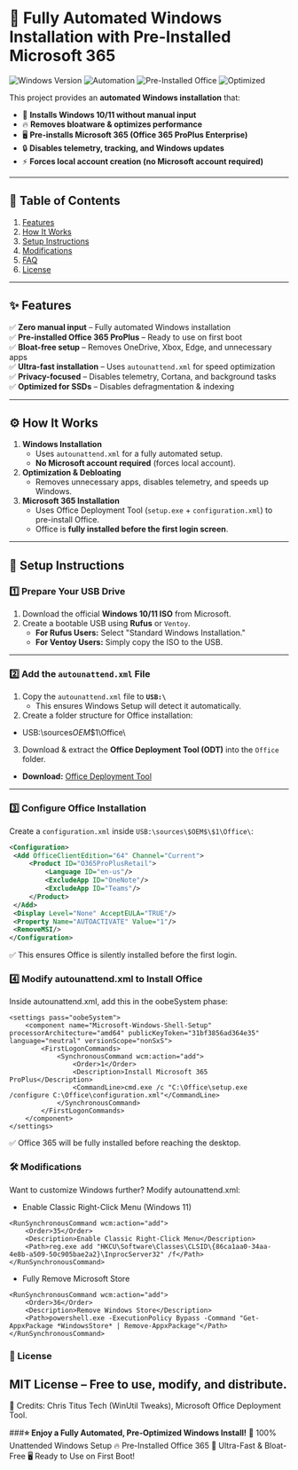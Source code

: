 # 🚀 Fully Automated Windows Installation with Pre-Installed Microsoft 365

![Windows Version](https://img.shields.io/badge/Windows-10%2F11-blue.svg)
![Automation](https://img.shields.io/badge/Automation-100%25-brightgreen)
![Pre-Installed Office](https://img.shields.io/badge/Microsoft%20365-Pre--installed-orange)
![Optimized](https://img.shields.io/badge/Optimized-Ultra-lightweight-red)

This project provides an **automated Windows installation** that:
- 🚀 **Installs Windows 10/11 without manual input**
- 🔥 **Removes bloatware & optimizes performance**
- 🖥️ **Pre-installs Microsoft 365 (Office 365 ProPlus Enterprise)**
- 🔒 **Disables telemetry, tracking, and Windows updates**
- ⚡ **Forces local account creation (no Microsoft account required)**

---

## 📖 Table of Contents
1. [Features](#features)
2. [How It Works](#how-it-works)
3. [Setup Instructions](#setup-instructions)
4. [Modifications](#modifications)
5. [FAQ](#faq)
6. [License](#license)

---

## ✨ Features
✅ **Zero manual input** – Fully automated Windows installation  
✅ **Pre-installed Office 365 ProPlus** – Ready to use on first boot  
✅ **Bloat-free setup** – Removes OneDrive, Xbox, Edge, and unnecessary apps  
✅ **Ultra-fast installation** – Uses `autounattend.xml` for speed optimization  
✅ **Privacy-focused** – Disables telemetry, Cortana, and background tasks  
✅ **Optimized for SSDs** – Disables defragmentation & indexing  

---

## ⚙️ How It Works
1. **Windows Installation**  
   - Uses `autounattend.xml` for a fully automated setup.  
   - **No Microsoft account required** (forces local account).  
2. **Optimization & Debloating**  
   - Removes unnecessary apps, disables telemetry, and speeds up Windows.  
3. **Microsoft 365 Installation**  
   - Uses Office Deployment Tool (`setup.exe` + `configuration.xml`) to pre-install Office.  
   - Office is **fully installed before the first login screen**.  

---

## 🔧 Setup Instructions
### **1️⃣ Prepare Your USB Drive**
1. Download the official **Windows 10/11 ISO** from Microsoft.
2. Create a bootable USB using **Rufus** or `Ventoy`.  
   - **For Rufus Users:** Select "Standard Windows Installation."  
   - **For Ventoy Users:** Simply copy the ISO to the USB.  

---

### **2️⃣ Add the `autounattend.xml` File**
1. Copy the `autounattend.xml` file to **`USB:\`**  
   - This ensures Windows Setup will detect it automatically.  
2. Create a folder structure for Office installation:  
- USB:\sources$OEM$$1\Office\
3. Download & extract the **Office Deployment Tool (ODT)** into the `Office` folder.  
- **Download:** [Office Deployment Tool](https://www.microsoft.com/en-us/download/details.aspx?id=49117)  

---

### **3️⃣ Configure Office Installation**
Create a `configuration.xml` inside `USB:\sources\$OEM$\$1\Office\`:
```xml
<Configuration>
 <Add OfficeClientEdition="64" Channel="Current">
     <Product ID="O365ProPlusRetail">
         <Language ID="en-us"/>
         <ExcludeApp ID="OneNote"/>
         <ExcludeApp ID="Teams"/>
     </Product>
 </Add>
 <Display Level="None" AcceptEULA="TRUE"/>
 <Property Name="AUTOACTIVATE" Value="1"/>
 <RemoveMSI/>
</Configuration>
```

✅ This ensures Office is silently installed before the first login.

### **4️⃣ Modify autounattend.xml to Install Office**
Inside autounattend.xml, add this in the oobeSystem phase:
```
<settings pass="oobeSystem">
    <component name="Microsoft-Windows-Shell-Setup" processorArchitecture="amd64" publicKeyToken="31bf3856ad364e35" language="neutral" versionScope="nonSxS">
        <FirstLogonCommands>
            <SynchronousCommand wcm:action="add">
                <Order>1</Order>
                <Description>Install Microsoft 365 ProPlus</Description>
                <CommandLine>cmd.exe /c "C:\Office\setup.exe /configure C:\Office\configuration.xml"</CommandLine>
            </SynchronousCommand>
        </FirstLogonCommands>
    </component>
</settings>
```
✅ Office 365 will be fully installed before reaching the desktop.

### **🛠 Modifications**
Want to customize Windows further? Modify autounattend.xml:
- Enable Classic Right-Click Menu (Windows 11)
```
<RunSynchronousCommand wcm:action="add">
    <Order>35</Order>
    <Description>Enable Classic Right-Click Menu</Description>
    <Path>reg.exe add "HKCU\Software\Classes\CLSID\{86ca1aa0-34aa-4e8b-a509-50c905bae2a2}\InprocServer32" /f</Path>
</RunSynchronousCommand>
```
- Fully Remove Microsoft Store
```
<RunSynchronousCommand wcm:action="add">
    <Order>36</Order>
    <Description>Remove Windows Store</Description>
    <Path>powershell.exe -ExecutionPolicy Bypass -Command "Get-AppxPackage *WindowsStore* | Remove-AppxPackage"</Path>
</RunSynchronousCommand>
```

### **📜 License**
## MIT License – Free to use, modify, and distribute.
🚀 Credits: Chris Titus Tech (WinUtil Tweaks), Microsoft Office Deployment Tool.

###**⭐ Enjoy a Fully Automated, Pre-Optimized Windows Install!**
🚀 100% Unattended Windows Setup
🔥 Pre-Installed Office 365
💨 Ultra-Fast & Bloat-Free
🖥️ Ready to Use on First Boot!

